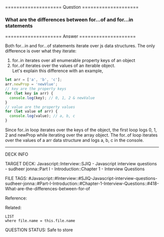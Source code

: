 ==================== Question ====================  

### What are the differences between for...of and for...in statements  

==================== Answer ====================  

Both for...in and for...of statements iterate over js data structures. The only
difference is over what they iterate:

1. for..in iterates over all enumerable property keys of an object
2. for..of iterates over the values of an iterable object.  
   Let's explain this difference with an example,

```javascript
let arr = ['a', 'b', 'c'];
arr.newProp = 'newVlue';
// key are the property keys
for (let key in arr) {
  console.log(key); // 0, 1, 2 & newValue
}
// value are the property values
for (let value of arr) {
  console.log(value); // a, b, c
}
```

Since for..in loop iterates over the keys of the object, the first loop logs 0,
1, 2 and newProp while iterating over the array object. The for..of loop
iterates over the values of a arr data structure and logs a, b, c in the
console.

---

DECK INFO

TARGET DECK: Javascript::Interview::SJIQ - Javascript interview questions -
sudheer jonna::Part I - Introduction::Chapter 1 - Interview Questions

FILE TAGS:
#Javascript::#Interview::#SJIQ-Javascript-interview-questions-sudheer-jonna::#Part-I-Introduction::#Chapter-1-Interview-Questions::#418-What-are-the-differences-between-for-of

Reference:

Related:

```dataview
LIST
where file.name = this.file.name
```

QUESTION STATUS: Safe to store
